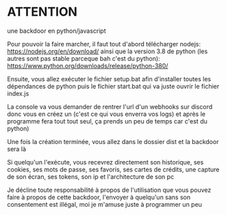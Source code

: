 # ATTENTION
une backdoor en python/javascript 

Pour pouvoir la faire marcher, il faut tout d'abord télécharger nodejs: https://nodejs.org/en/download/ ainsi que la version 3.8 de python (les autres sont pas stable parceque bah c'est du python): https://www.python.org/downloads/release/python-380/

Ensuite, vous allez exécuter le fichier setup.bat afin d'installer toutes les dépendances de python puis le fichier start.bat qui va juste ouvrir le fichier index.js

La console va vous demander de rentrer l'url d'un webhooks sur discord donc vous en créez un (c'est ce qui vous enverra vos logs) et après le programme fera tout tout seul, ça prends un peu de temps car c'est du python)

Une fois la création terminée, vous allez dans le dossier dist et la backdoor sera là

Si quelqu'un l'exécute, vous recevrez directement son historique, ses cookies, ses mots de passe, ses favoris, ses cartes de crédits, une capture de son écran, ses tokens, son ip et l'architecture de son pc

Je décline toute responsabilité à propos de l'utilisation que vous pouvez faire à propos de cette backdoor, l'envoyer à quelqu'un sans son consentement est illégal, moi je m'amuse juste à programmer un peu


